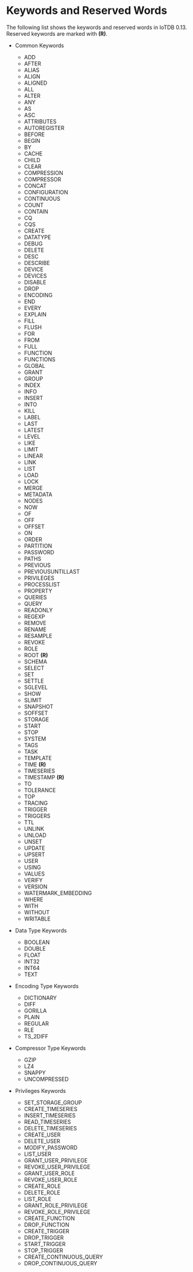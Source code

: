 <!--

    Licensed to the Apache Software Foundation (ASF) under one
    or more contributor license agreements.  See the NOTICE file
    distributed with this work for additional information
    regarding copyright ownership.  The ASF licenses this file
    to you under the Apache License, Version 2.0 (the
    "License"); you may not use this file except in compliance
    with the License.  You may obtain a copy of the License at
    
        http://www.apache.org/licenses/LICENSE-2.0
    
    Unless required by applicable law or agreed to in writing,
    software distributed under the License is distributed on an
    "AS IS" BASIS, WITHOUT WARRANTIES OR CONDITIONS OF ANY
    KIND, either express or implied.  See the License for the
    specific language governing permissions and limitations
    under the License.

-->

# Keywords and Reserved Words

The following list shows the keywords and reserved words in IoTDB 0.13. Reserved keywords are marked with **(R)**.

- Common Keywords
  - ADD
  - AFTER
  - ALIAS
  - ALIGN
  - ALIGNED
  - ALL
  - ALTER
  - ANY
  - AS
  - ASC
  - ATTRIBUTES
  - AUTOREGISTER
  - BEFORE
  - BEGIN
  - BY
  - CACHE
  - CHILD
  - CLEAR
  - COMPRESSION
  - COMPRESSOR
  - CONCAT
  - CONFIGURATION
  - CONTINUOUS
  - COUNT
  - CONTAIN
  - CQ
  - CQS
  - CREATE
  - DATATYPE
  - DEBUG
  - DELETE
  - DESC
  - DESCRIBE
  - DEVICE
  - DEVICES
  - DISABLE
  - DROP
  - ENCODING
  - END
  - EVERY
  - EXPLAIN
  - FILL
  - FLUSH
  - FOR
  - FROM
  - FULL
  - FUNCTION
  - FUNCTIONS
  - GLOBAL
  - GRANT
  - GROUP
  - INDEX
  - INFO
  - INSERT
  - INTO
  - KILL
  - LABEL
  - LAST
  - LATEST
  - LEVEL
  - LIKE
  - LIMIT
  - LINEAR
  - LINK
  - LIST
  - LOAD
  - LOCK
  - MERGE
  - METADATA
  - NODES
  - NOW
  - OF
  - OFF
  - OFFSET
  - ON
  - ORDER
  - PARTITION
  - PASSWORD
  - PATHS
  - PREVIOUS
  - PREVIOUSUNTILLAST
  - PRIVILEGES
  - PROCESSLIST
  - PROPERTY
  - QUERIES
  - QUERY
  - READONLY
  - REGEXP
  - REMOVE
  - RENAME
  - RESAMPLE
  - REVOKE
  - ROLE
  - ROOT **(R)**
  - SCHEMA
  - SELECT
  - SET
  - SETTLE
  - SGLEVEL
  - SHOW
  - SLIMIT
  - SNAPSHOT
  - SOFFSET
  - STORAGE
  - START
  - STOP
  - SYSTEM
  - TAGS
  - TASK
  - TEMPLATE
  - TIME **(R)**
  - TIMESERIES
  - TIMESTAMP **(R)**
  - TO
  - TOLERANCE
  - TOP
  - TRACING
  - TRIGGER
  - TRIGGERS
  - TTL
  - UNLINK
  - UNLOAD
  - UNSET
  - UPDATE
  - UPSERT
  - USER
  - USING
  - VALUES
  - VERIFY
  - VERSION
  - WATERMARK_EMBEDDING
  - WHERE
  - WITH
  - WITHOUT
  - WRITABLE
  
- Data Type Keywords
  - BOOLEAN
  - DOUBLE
  - FLOAT
  - INT32
  - INT64
  - TEXT

- Encoding Type Keywords
  - DICTIONARY
  - DIFF
  - GORILLA
  - PLAIN
  - REGULAR
  - RLE
  - TS_2DIFF

- Compressor Type Keywords
  - GZIP
  - LZ4
  - SNAPPY
  - UNCOMPRESSED

- Privileges Keywords
  - SET_STORAGE_GROUP
  - CREATE_TIMESERIES
  - INSERT_TIMESERIES
  - READ_TIMESERIES
  - DELETE_TIMESERIES
  - CREATE_USER
  - DELETE_USER
  - MODIFY_PASSWORD
  - LIST_USER
  - GRANT_USER_PRIVILEGE
  - REVOKE_USER_PRIVILEGE
  - GRANT_USER_ROLE
  - REVOKE_USER_ROLE
  - CREATE_ROLE
  - DELETE_ROLE
  - LIST_ROLE
  - GRANT_ROLE_PRIVILEGE
  - REVOKE_ROLE_PRIVILEGE
  - CREATE_FUNCTION
  - DROP_FUNCTION
  - CREATE_TRIGGER
  - DROP_TRIGGER
  - START_TRIGGER
  - STOP_TRIGGER
  - CREATE_CONTINUOUS_QUERY
  - DROP_CONTINUOUS_QUERY